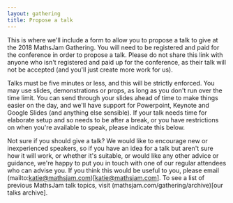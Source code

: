 ```yaml
---
layout: gathering
title: Propose a talk
---
```


This is where we'll include a form to allow you to propose a talk to give at the 2018 MathsJam Gathering. You will need to be registered and paid for the conference in order to propose a talk. Please do not share this link with anyone who isn't registered and paid up for the conference, as their talk will not be accepted (and you'll just create more work for us).

Talks must be five minutes or less, and this will be strictly enforced. You may use slides, demonstrations or props, as long as you don't run over the time limit. You can send through your slides ahead of time to make things easier on the day, and we'll have support for Powerpoint, Keynote and Google Slides (and anything else sensible). If your talk needs time for elaborate setup and so needs to be after a break, or you have restrictions on when you're available to speak, please indicate this below.

Not sure if you should give a talk? We would like to encourage new or inexperienced speakers, so if you have an idea for a talk but aren't sure how it will work, or whether it's suitable, or would like any other advice or guidance, we're happy to put you in touch with one of our regular attendees who can advise you. If you think this would be useful to you, please email (mailto:katie@mathsjam.com)[katie@mathsjam.com]. To see a list of previous MathsJam talk topics, visit (mathsjam.com/gathering/archive)[our talks archive].
